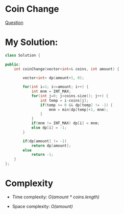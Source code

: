 # Coin Change
[Question](https://leetcode.com/problems/coin-change/description/)

# My Solution:

```cpp
class Solution {
    
public:
    int coinChange(vector<int>& coins, int amount) {
        
        vector<int> dp(amount+1, 0);

        for(int i=1; i<=amount; i++) {
            int mnm = INT_MAX;
            for(int j=0; j<coins.size(); j++) {
                int temp = i-coins[j]; 
                if(temp >= 0 && dp[temp] != -1) {
                    mnm = min(dp[temp]+1, mnm);
                }
            }                   
            if(mnm != INT_MAX) dp[i] = mnm;
            else dp[i] = -1;
        }

        if(dp[amount] != -1)
            return dp[amount];
        else 
            return -1;
    }
};
```

# Complexity

- Time complexity: *O(amount * coins.length)*

- Space complexity: *O(amount)*
